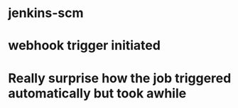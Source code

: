 # jenkins-scm
# webhook trigger initiated
# Really surprise how the job triggered automatically but took awhile 
